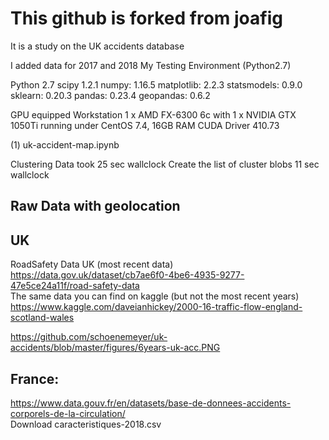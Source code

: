 # This github is forked from joafig

It is a study on the UK accidents database

I added data for 2017 and 2018 
My Testing Environment (Python2.7)

Python 2.7
scipy 1.2.1
numpy: 1.16.5
matplotlib: 2.2.3
statsmodels: 0.9.0
sklearn: 0.20.3
pandas: 0.23.4
geopandas: 0.6.2

GPU equipped Workstation 1 x AMD FX-6300 6c with 1 x NVIDIA GTX 1050Ti running under CentOS 7.4, 16GB RAM
CUDA Driver 410.73 

(1) uk-accident-map.ipynb

Clustering Data took 25 sec wallclock
Create the list of cluster blobs 11 sec wallclock

## Raw Data with geolocation

## UK 
RoadSafety Data UK (most recent data)
https://data.gov.uk/dataset/cb7ae6f0-4be6-4935-9277-47e5ce24a11f/road-safety-data   
The same data you can find on kaggle (but not the most recent years)
https://www.kaggle.com/daveianhickey/2000-16-traffic-flow-england-scotland-wales

https://github.com/schoenemeyer/uk-accidents/blob/master/figures/6years-uk-acc.PNG


## France: 
https://www.data.gouv.fr/en/datasets/base-de-donnees-accidents-corporels-de-la-circulation/    
Download caracteristiques-2018.csv





 
